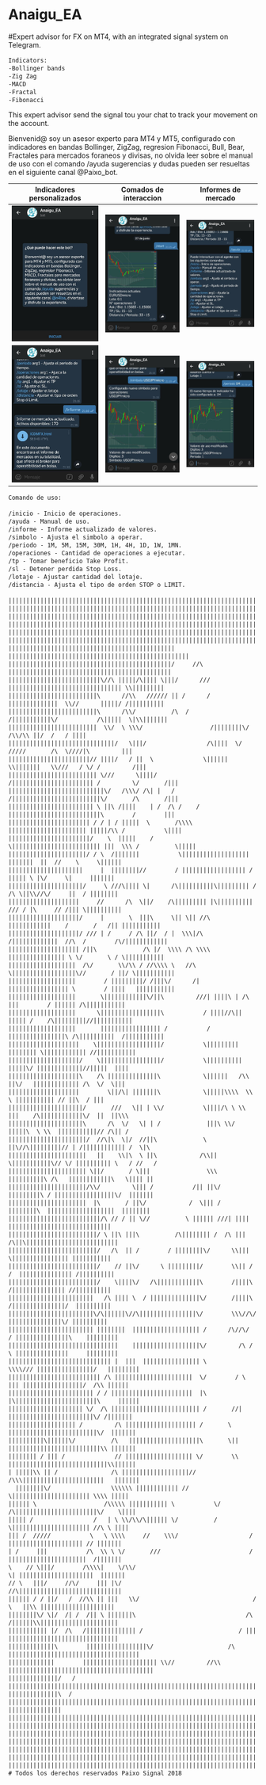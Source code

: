 # Anaigu_EA
#Expert advisor for FX on MT4, with an integrated signal system on Telegram.

    Indicators:
    -Bollinger bands
    -Zig Zag
    -MACD
    -Fractal
    -Fibonacci

This expert advisor send the signal tou your chat to track your movement on the account.

Bienvenid@ soy un asesor experto para MT4 y MT5, configurado con indicadores en bandas Bollinger, ZigZag, regresion Fibonacci, Bull, Bear, Fractales para mercados foraneos y divisas, no olvida leer sobre el manual de uso con el comando /ayuda sugerencias y dudas pueden ser resueltas en el siguiente canal @Paixo_bot.

| Indicadores personalizados       | Comados de interaccion           | Informes de mercado              |
| -------------------------------- | -------------------------------- | -------------------------------- |
| ![picture](Anaigu_Images/1.jpg)  | ![picture](Anaigu_Images/2.jpg)  | ![picture](Anaigu_Images/3.jpg)  |
| ![picture](Anaigu_Images/4.jpg)  | ![picture](Anaigu_Images/5.jpg)  | ![picture](Anaigu_Images/6.jpg)  |

    Comando de uso:

    /inicio - Inicio de operaciones.
    /ayuda - Manual de uso.
    /informe - Informe actualizado de valores.
    /simbolo - Ajusta el simbolo a operar.
    /periodo - 1M, 5M, 15M, 30M, 1H, 4H, 1D, 1W, 1MN.
    /operaciones - Cantidad de operaciones a ejecutar.
    /tp - Tomar beneficio Take Profit.
    /sl - Detener perdida Stop Loss.
    /lotaje - Ajustar cantidad del lotaje.
    /distancia - Ajusta el tipo de orden STOP o LIMIT.

    ||||||||||||||||||||||||||||||||||||||||||||||||||||||||||||||||||||||||||||||||||||||||||||||||||||||
    ||||||||||||||||||||||||||||||||||||||||||||||||||||||||||||||||||||||||||||||||||||||||||||||||||||||
    ||||||||||||||||||||||||||||||||||||||||||||||||||||||||||||||||||||||||||||||||||||||||||||||||||||||
    ||||||||||||||||||||||||||||||||||||||||||||||||||||||||||||||||||||||||||||||||||||||||||||||||||||||
    ||||||||||||||||||||||||||||||||||||||||||||||||||||||||||||||||||||||||||||||||||||||||||||||||||||||
    ||||||||||||||||||||||||||||||||||||||||||||||||||||||||||||||||||||||||||||||||||||||||||||||||||||||
    |||||||||||||||||||||||||||||||||||||||||||||||    |||||||||||||||||||||||||||||||||||||||||||||||||||
    ||||||||||||||||||||||||||||||||||||||||||||||/     //\ ||||||||||||||||||||||||||||||||||||||||||||||
    ||||||||||||||||||||||||||\//\ |||||/\|||| \|||/      /// |||||||||||||||||||||||||||||||| \\|||||||||
    |||||||||||||||||||||||||\      //\\   ////// || /      / ||||||||||||||  \\//      |||||/ /||||||||||
    |||||||||||||||||||||||||\      /\\/          /\  /      /|||||||||||\/           /\|||||  \|\\|||||||
    |||||||||||||||||||||||||  \\/  \ \\\/                   /||||||||\/            /\\/\\ ||/  /   / ||||
    ||||||||||||||||||||||||||||||/   \|||/                 /\||||  \/ /////       /\  \////|\         |||
    |||||||||||||||||||||||// ||||/   / ||  \              \|||||| \\|||||||   \\///   / \/ /         /|||
    ||||||||||||||||||||||||| \///      \||||/            /||||||||||||||||||||||| /         \/       /|||
    |||||||||||||||||||||||||||\/   /\\\/ /\| |   /       /|||||||||||||||||||||||||\/       /\       /|||
    |||||||||||||||||||||||| \ ||\ /||||    | /  /\ /    / ||||||||||||||||||||||||||\        /        |||
    ||||||||||||||||||||||| / / | / |||||  \       /\\\\ |||||||||||||||||||||| |||||/\\ /           \||||
    |||||||||||||||||||||||/    \  |||||    /        \||||||||||||||||||||||||| |||  \\\ /          \|||||
    ||||||||||||||||||||||/ / \  /|||||||           \|||||||||||||||||||  |||||||  ||  //    \     \||||||
    |||||||||||||||||||||     |  ||||||||//        / |||||||||||||||||| /   ||||| \ |\/     \|     |||||||
    |||||||||||||||||||||/     \ ///\|||| \|      /\||||||||||\||||||||| / /\ \||\\//\/     ||  / ||||||||
    ||||||||||||||||||||     //      /\  \||/    /\||||||||| |\|||||||||| /// / |\     // /||| \||||||||||
    ||||||||||||||||||||/     |       \  |||\     \|| \|| //\  ||||||||||||    /       /   /|| |||||||||||
    ||||||||||||||||||||/ /// | /     / /\ ||/  / |  \\\|/\  /|||||||||||||  //\  /        /\/||||||||||||
    |||||||||||||||||||| /||\             /\ |/  \\\\ /\ \\\\ |||||||||||||||| \ \/       \ / \|||||||||||
    |||||||||||||||||||  /\/       \\/\\ / //\\\\ \   //\  \||||||||||||||||||\//       / ||/ \|||||||||||
    |||||||||||||||||||        / |||||||||/ /|||\/      /| ||||||||||||||||| \        / ||||   |||||||||||
    |||||||||||||||||||       \||||||||||||\/||\         ///| ||||\ | /\ |||        / |||||| /\|||||||||||
    |||||||||||||||||||      \|||||||||||||||||\           / ||||//\|| ||||| /    /\|||||||||//|||||||||||
    |||||||||||||||||||       ||||||||||||||||| /           / ||||||||||||||||\ /\||||||||||  /|||||||||||
    ||||||||||||||||||||    \||||||||||||||||||/           \||||||||| |||||||| \|||||||||||| //|||||||||||
    ||||||||||||||||||||/    \|||||||||||||||||/           \||||||||||  |||||\/ |||||||||||||//|||||  ||||
    ||||||||||||||||||||\    /\ ||||||||||||||\            \||||||   /\\ ||\/   ||||||||||||| /\  \/  \|||
    ||||||||||||||||||||        \||/\| |||||||\            \|||||\\\\  \\      \ ||||||||||| // ||\  / |||
    |||||||||||||||||||||/       ///   \|| | \\/           \||||/\ \ \\ |||    /\||||||||||||\/  ||  ||\\\
    |||||||||||||||||||||\      /\  \/   \| | /             |||\ \\/ |||||\  \ \\  |||||||||||// /\|| /   
    ||||||||||||||||||||||/  //\|\  \|/  //||\             \ ||\//\|||||||||// | /|||||||||||| /  \|\     
    ||||||||||||||||||||||   ||    \\|\  \ ||\            /\\|| \|||||||||||\// \/ |||||||||| \   / //   /
    |||||||||||||||||||||| \||/       / \|||                \\\  ||||||||||\ /\   ||||||||||||\   \|||| ||
    ||||||||||||||||||||||/\\/         \||| /           /|| ||\/ |||||||||\ / |||||||||||||||||\/  |||||||
    ||||||||||||||||||||||  |\       / ||\/            /  \||| /  ||||||||\  |||||||||||||||||||  ||||||||
    ||||||||||||||||||||||||||/\ // / || \//          \ |||||| ///| ||||     |||||||||||||||||||||||||||||
    |||||||||||||||||||||||||/ \ ||\ |||\          /\|||||||| /  /\ |||    /\||\||||||||||||||||||||||||||
    |||||||||||||||||||||||||/   /\  || /        / ||||||||\/      \\|||     \|||||||||||||||| |||||||||||
    |||||||||||||||||||||||||/    // ||\/      \ |||||||||/        \\|| /   /  ||||||||||||||| /||||||||||
    |||||||||||||||||||||||||/    \||||\/   /\||||||||||||\        /||||\    /||||||||||||||| //||||||||||
    ||||||||||||||||||||||||   /\ |||| \  / ||||||||||||||\/       /||||\    /|||||||||||||||/  ||||||||||
    ||||||||||||||||||||||||\/\||||||\//\||||||||||||||||\/        \\\//\/    |||||||||||||||\/ ||||||||||
    |||||||||||||||||||||||| ||||||||  ||||||||||||||||||| /      /\//\/   / |||||||||||||||\    |||||||||
    |||||||||||||||||||||||||||||||    |||||||||||||||||||\/         /\ /  \ |||||||||||||||     |||||||||
    ||||||||||||||||||||||||||||| |  |||  |||||||||||||||| \         \\\\/// ||||||||||||||||/   |||||||||
    |||||||||||||||||||||||||| /\ ||||||||||||||||||||||  \/        / \ ||| |||||||||||||||||/  /\\ ||||||
    |||||||||||||||||||||||| / / |||||||||||||||||||||||  |\         |\|||||||||||||||||||||||\     ||||||
    ||||||||||||||||||||| \/  /\ ||||||||||||||||||||||||| /       //| ||||||||||||||||||||||||\/ /|||||||
    ||||||||||||||||||| /         /\ |||||||||||||||||||| /       \   |||||||||||||||||||||||||\/  |||||||
    ||||||||||\||||||\/          /\   ||||||||||||||||||||\       \|| ||||||||||||||||||||||||||\\ |||||||
    |||||||| / ||| /              // ||||||||||||||||||| \/        \\ ||||||||||||||||||||||||||||\\||||||
    | |||||\\ || /               /\ |||||||||||||||||||//            /\\\|||||||||||||||||||||||   |||||||
      ||||||||\/                 \\\\\\ |||||||||||| //                 \|||||||||||||||||||||| \\\\ |||||
    |||||| \                   /\\\\\ ||||||||||| \           \/     /\|||||||||||||||||||||||\/    \||||
    ||||| /                 /   | \ \\/\\/\|||||| \/          /         \|||||||||||||||||||||| //\ \ ||||
    ||| /  /////           \   \ \\\\     //    \\\/                    / ||||||||||||||||||||| // |||||||
    | /     |||           /\  \\ \ \/       ///                         / ||||||||||||||||||||||  /|||||||
    \    // \|||/        /\\\\|    \/\\/                                 \| |||||||||||||||||||||  |||||||
    // \   |||/     //\/     ||| |\/                                   //\|||||||||||||||||||||||||||||
    |||||| / / ||/   /  //\\ || |||   \\/                                /  \   ||\\ |||||||||||||||||||||
    ||||||||\/ \|/  /| /  /|| \ |||||||\                               /\  /||||||\\||||||||||||||||||||||
    ||||||||||| |/  /\   /|||||||||||||| /                           / ||| |||||||||||||||||||||||||||||||
    |||||||||||||\        |||||||||||||||||\/                     /\ |||||||||||||||||||||||||||||||||||||
    |||||||||||||        ||||||||||||||||||||| \\//         //\\ |||||||||||||||||||||||||||||||||||||||||
    ||||||||||||||/   / ||||||||||||||||||||||||||||||||||||||||||||||||||||||||||||||||||||||||||||||||||
    ||||||||||||||\  / |||||||||||||||||||||||||||||||||||||||||||||||||||||||||||||||||||||||||||||||||||
    |||||||||||||||  |||||||||||||||||||||||||||||||||||||||||||||||||||||||||||||||||||||||||||||||||||||
    ||||||||||||||||||||||||||||||||||||||||||||||||||||||||||||||||||||||||||||||||||||||||||||||||||||||
    ||||||||||||||||||||||||||||||||||||||||||||||||||||||||||||||||||||||||||||||||||||||||||||||||||||||
    ||||||||||||||||||||||||||||||||||||||||||||||||||||||||||||||||||||||||||||||||||||||||||||||||||||||
    ||||||||||||||||||||||||||||||||||||||||||||||||||||||||||||||||||||||||||||||||||||||||||||||||||||||
    ||||||||||||||||||||||||||||||||||||||||||||||||||||||||||||||||||||||||||||||||||||||||||||||||||||||
    ||||||||||||||||||||||||||||||||||||||||||||||||||||||||||||||||||||||||||||||||||||||||||||||||||||||
    # Todos los derechos reservados Paixo Signal 2018
